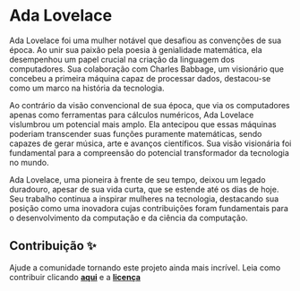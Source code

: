 # Ada Lovelace 

Ada Lovelace foi uma mulher notável que desafiou as convenções de sua época. Ao unir sua paixão pela poesia à genialidade matemática, ela desempenhou um papel crucial na criação da linguagem dos computadores. Sua colaboração com Charles Babbage, um visionário que concebeu a primeira máquina capaz de processar dados, destacou-se como um marco na história da tecnologia.

Ao contrário da visão convencional de sua época, que via os computadores apenas como ferramentas para cálculos numéricos, Ada Lovelace vislumbrou um potencial mais amplo. Ela antecipou que essas máquinas poderiam transcender suas funções puramente matemáticas, sendo capazes de gerar música, arte e avanços científicos. Sua visão visionária foi fundamental para a compreensão do potencial transformador da tecnologia no mundo.

Ada Lovelace, uma pioneira à frente de seu tempo, deixou um legado duradouro, apesar de sua vida curta, que se estende até os dias de hoje. Seu trabalho continua a inspirar mulheres na tecnologia, destacando sua posição como uma inovadora cujas contribuições foram fundamentais para o desenvolvimento da computação e da ciência da computação.

## Contribuição ✨

Ajude a comunidade tornando este projeto ainda mais incrível. Leia como contribuir clicando **[aqui](https://github.com/cyz/ada-lovelace-page/blob/main/CONTRIBUTING.md)** e a **[licença](https://github.com/cyz/ada-lovelace-page/blob/main/LICENSE)**
